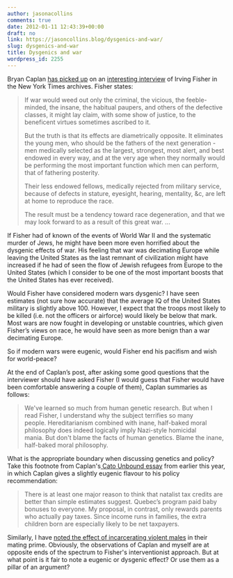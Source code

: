 ```yaml
---
author: jasonacollins
comments: true
date: 2012-01-11 12:43:39+00:00
draft: no
link: https://jasoncollins.blog/dysgenics-and-war/
slug: dysgenics-and-war
title: Dysgenics and war
wordpress_id: 2255
---
```


Bryan Caplan [has picked up](http://econlog.econlib.org/archives/2012/01/the_demented_pa.html) on an [interesting interview](http://query.nytimes.com/mem/archive-free/pdf?res=F50F11FB3C5D17738DDDAC0A94DF405B858DF1D3) of Irving Fisher in the New York Times archives. Fisher states:

>If war would weed out only the criminal, the vicious, the feeble-minded, the insane, the habitual paupers, and others of the defective classes, it might lay claim, with some show of justice, to the beneficent virtues sometimes ascribed to it.
>
>But the truth is that its effects are diametrically opposite. It eliminates the young men, who should be the fathers of the next generation - men medically selected as the largest, strongest, most alert, and best endowed in every way, and at the very age when they normally would be performing the most important function which men can perform, that of fathering posterity.
>
>Their less endowed fellows, medically rejected from military service, because of defects in stature, eyesight, hearing, mentality, &c, are left at home to reproduce the race.
>
>The result must be a tendency toward race degeneration, and that we may look forward to as a result of this great war. ...

If Fisher had of known of the events of World War II and the systematic murder of Jews, he might have been more even horrified about the dysgenic effects of war. His feeling that war was decimating Europe while leaving the United States as the last remnant of civilization might have increased if he had of seen the flow of Jewish refugees from Europe to the United States (which I consider to be one of the most important boosts that the United States has ever received).

Would Fisher have considered modern wars dysgenic? I have seen estimates (not sure how accurate) that the average IQ of the United States military is slightly above 100. However, I expect that the troops most likely to be killed (i.e. not the officers or airforce) would likely be below that mark. Most wars are now fought in developing or unstable countries, which given Fisher’s views on race, he would have seen as more benign than a war decimating Europe.

So if modern wars were eugenic, would Fisher end his pacifism and wish for world-peace?

At the end of Caplan’s post, after asking some good questions that the interviewer should have asked Fisher (I would guess that Fisher would have been comfortable answering a couple of them), Caplan summaries as follows:

>We've learned so much from human genetic research. But when I read Fisher, I understand why the subject terrifies so many people. Hereditarianism combined with inane, half-baked moral philosophy does indeed logically imply Nazi-style homicidal mania. But don't blame the facts of human genetics. Blame the inane, half-baked moral philosophy.

What is the appropriate boundary when discussing genetics and policy? Take this footnote from Caplan's[ Cato Unbound essay](http://www.cato-unbound.org/2011/05/02/bryan-caplan/population-fertility-and-liberty) from earlier this year, in which Caplan gives a slightly eugenic flavour to his policy recommendation:

>There is at least one major reason to think that natalist tax credits are better than simple estimates suggest. Quebec’s program paid baby bonuses to everyone. My proposal, in contrast, only rewards parents who actually pay taxes. Since income runs in families, the extra children born are especially likely to be net taxpayers.

Similarly, I have [noted the effect of incarcerating violent males](https://jasoncollins.blog/crime-and-biology/) in their mating prime. Obviously, the observations of Caplan and myself are at opposite ends of the spectrum to Fisher's interventionist approach. But at what point is it fair to note a eugenic or dysgenic effect? Or use them as a pillar of an argument?
